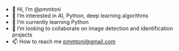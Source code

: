 - 👋 Hi, I’m @pmmtoni
- 👀 I’m interested in AI, Python, deep learning algorithms
- 🌱 I’m currently learning Python
- 💞️ I’m looking to collaborate on image detection and identification projects
- 📫 How to reach me pmmtoni@gmail.com

<!---
pmmtoni/pmmtoni is a ✨ special ✨ repository because its `README.md` (this file) appears on your GitHub profile.
You can click the Preview link to take a look at your changes.
--->
